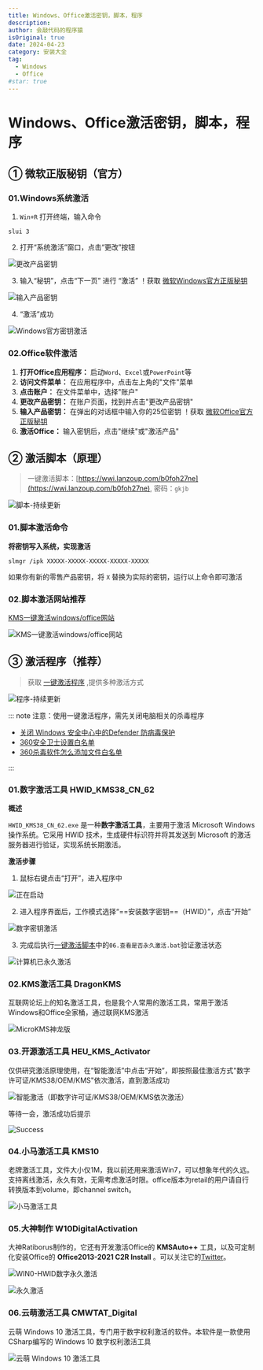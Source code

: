 ```yaml
---
title: Windows、Office激活密钥，脚本，程序
description:
author: 会敲代码的程序猿
isOriginal: true
date: 2024-04-23
category: 安装大全
tag:
  - Windows
  - Office
#star: true
---
```


# Windows、Office激活密钥，脚本，程序

## ① 微软正版秘钥（官方）

### 01.Windows系统激活

1. `Win+R` 打开终端，输入命令

```shell
slui 3
```

2. 打开“系统激活”窗口，点击“更改”按钮

![更改产品密钥](http://img.geekyspace.cn/pictures/2024/202404232040995.png)

3. 输入“秘钥”，点击“下一页” 进行 “激活” ！获取 [微软Windows官方正版秘钥](https://learn.microsoft.com/zh-cn/windows-server/get-started/kms-client-activation-keys)

![输入产品密钥](http://img.geekyspace.cn/pictures/2024/202404232318292.png)

4. “激活”成功

![Windows官方密钥激活](http://img.geekyspace.cn/pictures/2024/202404232327475.png)

### 02.Office软件激活

1. **打开Office应用程序：** 启动`Word`、`Excel`或`PowerPoint`等
2. **访问文件菜单：** 在应用程序中，点击左上角的"文件"菜单
3. **点击账户：** 在文件菜单中，选择"账户"
4. **更改产品密钥：** 在账户页面，找到并点击"更改产品密钥"
5. **输入产品密钥：** 在弹出的对话框中输入你的25位密钥 ！获取 [微软Office官方正版秘钥](https://learn.microsoft.com/zh-cn/deployoffice/vlactivation/gvlks)
6. **激活Office：** 输入密钥后，点击"继续"或"激活产品"

## ② 激活脚本（原理）

> 一键激活脚本：[https://wwi.lanzoup.com/b0foh27ne](https://wwi.lanzoup.com/b0foh27ne), 密码：`gkjb`

![脚本-持续更新](http://img.geekyspace.cn/pictures/2024/202404231900072.png)

### 01.脚本激活命令

**将密钥写入系统，实现激活**

```shell
slmgr /ipk XXXXX-XXXXX-XXXXX-XXXXX-XXXXX
```

如果你有新的零售产品密钥，将 `X` 替换为实际的密钥，运行以上命令即可激活

### 02.脚本激活网站推荐

[KMS一键激活windows/office网站](https://kms.cx/)

![KMS一键激活windows/office网站](http://img.geekyspace.cn/pictures/2024/202404240116136.png)

## ③ 激活程序（推荐）

> 获取 [一键激活程序](https://m.tb.cn/h.g0ZtnKz?tk=OoXyWIKR74J) ,提供多种激活方式

![程序-持续更新](http://img.geekyspace.cn/pictures/2024/202404231900370.png)

::: note 注意：使用一键激活程序，需先关闭电脑相关的杀毒程序

* [关闭 Windows 安全中心中的Defender 防病毒保护](https://support.microsoft.com/zh-cn/windows/%E5%85%B3%E9%97%AD-windows-%E5%AE%89%E5%85%A8%E4%B8%AD%E5%BF%83%E4%B8%AD%E7%9A%84defender-%E9%98%B2%E7%97%85%E6%AF%92%E4%BF%9D%E6%8A%A4-99e6004f-c54c-8509-773c-a4d776b77960)
* [360安全卫士设置白名单](http://www.fastaux.com/index.php?c=show&id=54)
* [360杀毒软件怎么添加文件白名单](https://www.eyunsou.com/360sd/gongnneg/bmd/)

:::

### 01.数字激活工具 HWID_KMS38_CN_62

**概述**

`HWID_KMS38_CN_62.exe` 是一种**数字激活工具**，主要用于激活 Microsoft Windows 操作系统。它采用 HWID 技术，生成硬件标识符并将其发送到
Microsoft 的激活服务器进行验证，实现系统长期激活。

**激活步骤**

1. 鼠标右键点击“打开”，进入程序中

![正在启动](http://img.geekyspace.cn/pictures/2024/202404232343700.png)

2. 进入程序界面后，工作模式选择“==安装数字密钥==（HWID）”，点击“开始”

![数字密钥激活](http://img.geekyspace.cn/pictures/2024/202404232345572.png)

3. 完成后执行[一键激活脚本](#一键激活脚本)中的`06.查看是否永久激活.bat`验证激活状态

![计算机已永久激活](http://img.geekyspace.cn/pictures/2024/202404232347627.png)

### 02.KMS激活工具 DragonKMS

互联网论坛上的知名激活工具，也是我个人常用的激活工具，常用于激活Windows和Office全家桶，通过联网KMS激活

![MicroKMS神龙版](http://img.geekyspace.cn/pictures/2024/202404232356474.png)

### 03.开源激活工具 HEU_KMS_Activator

仅供研究激活原理使用，在“智能激活”中点击“开始”，即按照最佳激活方式"数字许可证/KMS38/OEM/KMS"依次激活，直到激活成功

![智能激活（即数字许可证/KMS38/OEM/KMS依次激活）](http://img.geekyspace.cn/pictures/2024/202404240021458.png)

等待一会，激活成功后提示

![Success](http://img.geekyspace.cn/pictures/2024/202404240027800.png)

### 04.小马激活工具 KMS10

老牌激活工具，文件大小仅1M，我以前还用来激活Win7，可以想象年代的久远。支持离线激活，永久有效，无需考虑激活时限。office版本为retail的用户请自行转换版本到volume，即channel
switch。

![小马激活工具](http://img.geekyspace.cn/pictures/2024/202404240037901.png)

### 05.大神制作 W10DigitalActivation

大神Ratiborus制作的，它还有开发激活Office的 **KMSAuto++** 工具，以及可定制化安装Office的 **Office2013-2021 C2R Install**
。可以关注它的[Twitter](https://twitter.com/ratiborus58)。

![WIN0-HWID数字永久激活](http://img.geekyspace.cn/pictures/2024/202404240055203.png)

![永久激活](http://img.geekyspace.cn/pictures/2024/202404240057039.png)

### 06.云萌激活工具 CMWTAT_Digital

云萌 Windows 10 激活工具，专门用于数字权利激活的软件。本软件是一款使用CSharp编写的 Windows 10 数字权利激活工具

![云萌 Windows 10 激活工具](http://img.geekyspace.cn/pictures/2024/202404240106825.png)
